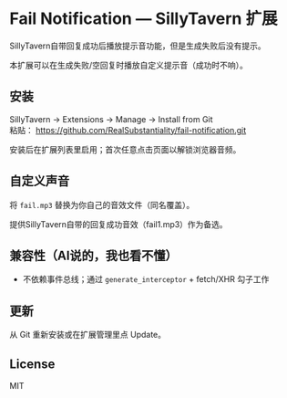 # Fail Notification — SillyTavern 扩展
SillyTavern自带回复成功后播放提示音功能，但是生成失败后没有提示。

本扩展可以在生成失败/空回复时播放自定义提示音（成功时不响）。

## 安装
SillyTavern → Extensions → Manage → Install from Git  
粘贴：
https://github.com/RealSubstantiality/fail-notification.git

安装后在扩展列表里启用；首次任意点击页面以解锁浏览器音频。

## 自定义声音
将 `fail.mp3` 替换为你自己的音效文件（同名覆盖）。

提供SillyTavern自带的回复成功音效（fail1.mp3）作为备选。

## 兼容性（AI说的，我也看不懂）
- 不依赖事件总线；通过 `generate_interceptor` + fetch/XHR 勾子工作  

## 更新
从 Git 重新安装或在扩展管理里点 Update。

## License
MIT